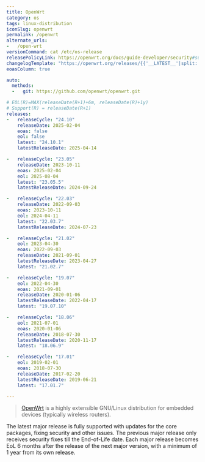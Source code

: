 ```yaml
---
title: OpenWrt
category: os
tags: linux-distribution
iconSlug: openwrt
permalink: /openwrt
alternate_urls:
-   /open-wrt
versionCommand: cat /etc/os-release
releasePolicyLink: https://openwrt.org/docs/guide-developer/security#support_status
changelogTemplate: "https://openwrt.org/releases/{{'__LATEST__'|split:'.'|pop|join:'.'}}/start"
eoasColumn: true

auto:
  methods:
  -   git: https://github.com/openwrt/openwrt.git

# EOL(R)=MAX(releaseDate(R+1)+6m, releaseDate(R)+1y)
# Support(R) = releaseDate(R+1)
releases:
-   releaseCycle: "24.10"
    releaseDate: 2025-02-04
    eoas: false
    eol: false
    latest: "24.10.1"
    latestReleaseDate: 2025-04-14

-   releaseCycle: "23.05"
    releaseDate: 2023-10-11
    eoas: 2025-02-04
    eol: 2025-08-04
    latest: "23.05.5"
    latestReleaseDate: 2024-09-24

-   releaseCycle: "22.03"
    releaseDate: 2022-09-03
    eoas: 2023-10-11
    eol: 2024-04-11
    latest: "22.03.7"
    latestReleaseDate: 2024-07-23

-   releaseCycle: "21.02"
    eol: 2023-04-30
    eoas: 2022-09-03
    releaseDate: 2021-09-01
    latestReleaseDate: 2023-04-27
    latest: "21.02.7"

-   releaseCycle: "19.07"
    eol: 2022-04-30
    eoas: 2021-09-01
    releaseDate: 2020-01-06
    latestReleaseDate: 2022-04-17
    latest: "19.07.10"

-   releaseCycle: "18.06"
    eol: 2021-07-01
    eoas: 2020-01-06
    releaseDate: 2018-07-30
    latestReleaseDate: 2020-11-17
    latest: "18.06.9"

-   releaseCycle: "17.01"
    eol: 2019-02-01
    eoas: 2018-07-30
    releaseDate: 2017-02-20
    latestReleaseDate: 2019-06-21
    latest: "17.01.7"

---
```


> [OpenWrt](https://openwrt.org/) is a highly extensible GNU/Linux distribution for embedded devices
> (typically wireless routers).

The latest major release is fully supported with updates for the core packages, fixing security and other issues.
The previous major release only receives security fixes till the End-of-Life date.
Each major release becomes EoL 6 months after the release
of the next major version, with a minimum of 1 year from its own release.
